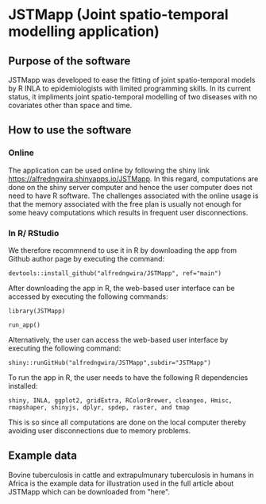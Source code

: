 # JSTMapp (Joint spatio-temporal modelling application)
## Purpose of the software
JSTMapp was developed to ease the fitting of joint spatio-temporal models by R INLA to epidemiologists with limited programming skills. In its current status, it impliments joint spatio-temporal modelling of two diseases with no covariates other than space and time.
## How to use the software
### Online
The application can be used online by following the shiny link https://alfredngwira.shinyapps.io/JSTMapp. In this regard, computations are done on the shiny server computer and hence the user computer does not need to have R software. The challenges associated with the online usage is that the memory associated with the free plan is usually not enough for some heavy computations which results in frequent user disconnections. 
### In R/ RStudio
We therefore recommnend to use it in R by downloading the app from Github author page by executing the command: 

```devtools::install_github("alfredngwira/JSTMapp", ref="main")```

After downloading the app in R, the web-based user interface can be accessed by executing the following commands:

```library(JSTMapp)```

```run_app()```

Alternatively, the user can access the web-based user interface by executing the following command:

```shiny::runGitHub("alfredngwira/JSTMapp",subdir="JSTMapp")```

To run the app in R, the user needs to have the following R dependencies installed:

```shiny, INLA, ggplot2, gridExtra, RColorBrewer, cleangeo, Hmisc, rmapshaper, shinyjs, dplyr, spdep, raster, and tmap```

This is so since all computations are done on the local computer thereby avoiding user disconnections due to memory problems. 

## Example data
Bovine tuberculosis in cattle and extrapulmunary tuberculosis in humans in Africa is the example data for illustration used in the full article about JSTMapp which can be downloaded from "here".
